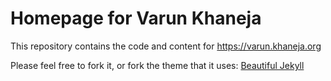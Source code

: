 # Homepage for Varun Khaneja

This repository contains the code and content for https://varun.khaneja.org

Please feel free to fork it, or fork the theme that it uses:
[Beautiful Jekyll](https://github.com/daattali/beautiful-jekyll)
